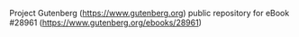 Project Gutenberg (https://www.gutenberg.org) public repository for eBook #28961 (https://www.gutenberg.org/ebooks/28961)
